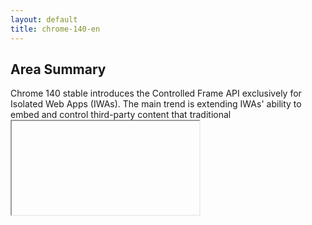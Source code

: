 ```yaml
---
layout: default
title: chrome-140-en
---
```


## Area Summary

Chrome 140 stable introduces the Controlled Frame API exclusively for Isolated Web Apps (IWAs). The main trend is extending IWAs' ability to embed and control third-party content that traditional <iframe> embedding blocks. This change is significant for developers building installed web apps that need to integrate external content while keeping the app-level isolation model. It advances the platform by giving IWAs a sanctioned surface for richer embedding scenarios while centralizing control and review via the IWA model.

## Detailed Updates

The short summary above frames the concrete change in this release. Below is the single feature added for Isolated Web Apps in Chrome 140.

### Controlled Frame API (available only to IWAs)

#### What's New
Adds a Controlled Frame API that is available only to Isolated Web Apps. It enables embedding all content, including third-party content that cannot be embedded in a standard <iframe>, and provides programmatic control over the embedded content surface.

#### Technical Details
- The API is scoped to IWAs (installation and packaging model for isolated apps), not to regular webpages.
- The specification and implementation work are tracked via the linked spec and Chromium issue tracker; consult those links for the precise API shape and security model.
- Relevant links:
  - Spec: https://wicg.github.io/controlled-frame
  - Tracking: https://issues.chromium.org/issues/40191772
  - Explainer: https://github.com/WICG/isolated-web-apps/blob/main/README.md
  - ChromeStatus: https://chromestatus.com/feature/5199572022853632

#### Use Cases
- Embedding third-party UI or content inside an IWA when traditional embedding is blocked by frame-ancestors or other restrictions.
- Building hybrid installed apps that combine local, trusted app logic with remote content while keeping the app surface under developer control.
- Scenarios where developers need finer runtime control over embedded content lifecycle and integration points within an IWA packaging model.

#### References
- https://github.com/WICG/isolated-web-apps/blob/main/README.md
- https://issues.chromium.org/issues/40191772
- https://chromestatus.com/feature/5199572022853632
- https://wicg.github.io/controlled-frame

Saved to: digest_markdown/webplatform/Isolated Web Apps/chrome-140-stable-en.md
